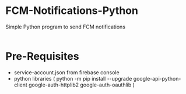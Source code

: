 # FCM-Notifications-Python
Simple Python program to send FCM notifications
<br></br>
# Pre-Requisites
* service-account.json from firebase console
* python libraries ( python -m pip install --upgrade google-api-python-client google-auth-httplib2 google-auth-oauthlib )

